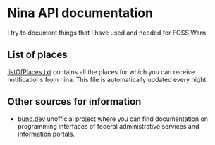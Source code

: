# Nina API documentation
I try to document things that I have used and needed for FOSS Warn.

## List of places
[listOfPlaces.txt](https://github.com/nucleus-ffm/nina-api-documentation/blob/main/listOfplaces.txt) contains all the places for which you can receive notifications from nina. This file is automatically updated every night. 

## Other sources for information
* [bund.dev](bund.dev) unofficial project where you can find documentation on programming interfaces of federal administrative services and information portals.
